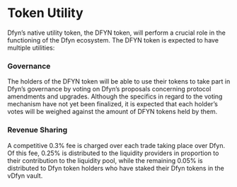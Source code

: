 # Token Utility

Dfyn’s native utility token, the DFYN token, will perform a crucial role in the functioning of the Dfyn ecosystem. The DFYN token is expected to have multiple utilities:&#x20;

### Governance

The holders of the DFYN token will be able to use their tokens to take part in Dfyn’s governance by voting on Dfyn’s proposals concerning protocol amendments and upgrades. Although the specifics in regard to the voting mechanism have not yet been finalized, it is expected that each holder’s votes will be weighed against the amount of DFYN tokens held by them.&#x20;

### Revenue Sharing

A competitive 0.3% fee is charged over each trade taking place over Dfyn. Of this fee, 0.25% is distributed to the liquidity providers in proportion to their contribution to the liquidity pool, while the remaining 0.05% is distributed to Dfyn token holders who have staked their Dfyn tokens in the vDfyn vault.
